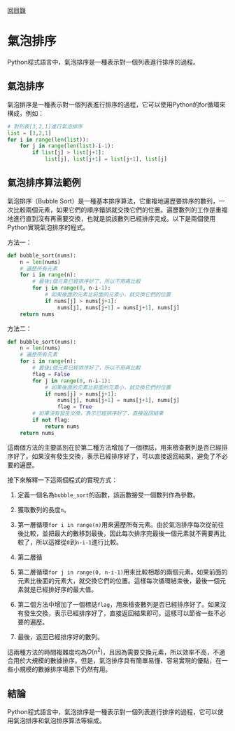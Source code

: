 [回目錄](#)

# 氣泡排序
Python程式語言中，氣泡排序是一種表示對一個列表進行排序的過程。

## 氣泡排序
氣泡排序是一種表示對一個列表進行排序的過程，它可以使用Python的for循環來構成，例如：

```python
# 對列表[3,2,1]進行氣泡排序
list = [3,2,1]
for i in range(len(list)):
    for j in range(len(list)-i-1):
        if list[j] > list[j+1]:
            list[j], list[j+1] = list[j+1], list[j]
```

## 氣泡排序算法範例
氣泡排序（Bubble Sort）是一種基本排序算法，它重複地遍歷要排序的數列，一次比較兩個元素，如果它們的順序錯誤就交換它們的位置。遍歷數列的工作是重複地進行直到沒有再需要交換，也就是說該數列已經排序完成。以下是兩個使用Python實現氣泡排序的程式。

方法一：

```python
def bubble_sort(nums):
    n = len(nums)
    # 遍歷所有元素
    for i in range(n):
        # 最後i個元素已經排序好了，所以不用再比較
        for j in range(0, n-i-1):
            # 如果後面的元素比前面的元素小，就交換它們的位置
            if nums[j] > nums[j+1]:
                nums[j], nums[j+1] = nums[j+1], nums[j]
    return nums
```

方法二：

```python
def bubble_sort(nums):
    n = len(nums)
    # 遍歷所有元素
    for i in range(n):
        # 最後i個元素已經排序好了，所以不用再比較
        flag = False
        for j in range(0, n-i-1):
            # 如果後面的元素比前面的元素小，就交換它們的位置
            if nums[j] > nums[j+1]:
                nums[j], nums[j+1] = nums[j+1], nums[j]
                flag = True
        # 如果沒有發生交換，表示已經排序好了，直接返回結果
        if not flag:
            return nums
    return nums
```

這兩個方法的主要區別在於第二種方法增加了一個標誌，用來檢查數列是否已經排序好了。如果沒有發生交換，表示已經排序好了，可以直接返回結果，避免了不必要的遍歷。

接下來解釋一下這兩個程式的實現方式：

1. 定義一個名為`bubble_sort`的函數，該函數接受一個數列作為參數。

2. 獲取數列的長度`n`。

3. 第一層循環`for i in range(n)`用來遍歷所有元素。由於氣泡排序每次從前往後比較，並把最大的數移到最後，因此每次排序完最後一個元素就不需要再比較了，所以這裡從`0`到`n-i-1`進行比較。

4. 第二層循


4. 第二層循環`for j in range(0, n-i-1)`用來比較相鄰的兩個元素。如果前面的元素比後面的元素大，就交換它們的位置。這樣每次循環結束後，最後一個元素就是已經排好序的最大值。

5. 第二個方法中增加了一個標誌`flag`，用來檢查數列是否已經排序好了。如果沒有發生交換，表示已經排序好了，直接返回結果即可。這樣可以節省一些不必要的遍歷。

6. 最後，返回已經排序好的數列。

這兩種方法的時間複雜度均為$O(n^2)$，且因為需要交換元素，所以效率不高，不適合用於大規模的數據排序。但是，氣泡排序具有簡單易懂、容易實現的優點，在一些小規模的數據排序場景下仍然有用。
## 結論
Python程式語言中，氣泡排序是一種表示對一個列表進行排序的過程，它可以使用氣泡排序和氣泡排序算法等組成。